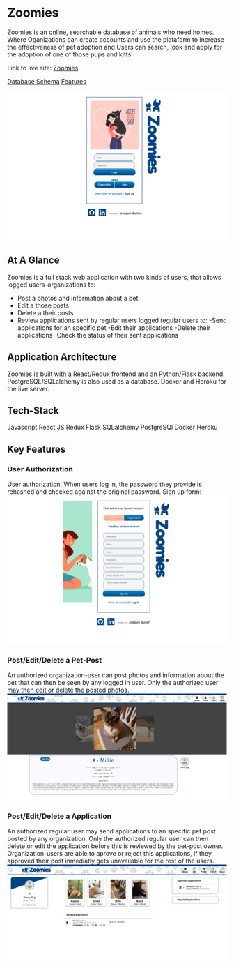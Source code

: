 # Zoomies

Zoomies is an online, searchable database of animals who need homes. Where Oganizations can create accounts and use the plataform to increase the effectiveness of pet adoption and Users can search, look and apply for the adoption of one of those pups and kitts!

Link to live site: [Zoomies](https://aa-zoomies.herokuapp.com/)

[Database Schema](https://github.com/jaguitart/zoomies/wiki/Database-Schema)
[Features](https://github.com/jaguitart/zoomies/wiki/Features)


![ZoomiesLogin](https://github.com/jaguitart/zoomies/blob/main/react-app/public/readme-img/login.png?raw=true)

## At A Glance
Zoomies is a full stack web application with two kinds of users, that allows 
logged users-organizations to:
 - Post a photos and information about a pet
 - Edit a those posts
 - Delete a their posts
 - Review applications sent by regular users
 logged regular users to:
 -Send applications for an specific pet
 -Edit their applications
 -Delete their applications
 -Check the status of their sent applications
 

## Application Architecture
Zoomies is built with a React/Redux frontend and an Python/Flask backend. PostgreSQL/SQLalchemy is also used as a database. Docker and Heroku for the live server.

## Tech-Stack
Javascript
React JS
Redux
Flask
SQLalchemy
PostgreSQl
Docker
Heroku


## Key Features
### User Authorization
User authorization. When users log in, the password they provide is rehashed and checked against the original password.
Sign up form:
![Splash Page](https://github.com/jaguitart/zoomies/blob/main/react-app/public/readme-img/singup.png?raw=true)

### Post/Edit/Delete a Pet-Post
An authorized organization-user can post photos and information about the pet that can then be seen by any logged in user. Only the authorized user may then edit or delete the posted photos.
![Create a Pet-Post](https://github.com/jaguitart/zoomies/blob/main/react-app/public/readme-img/pet-post.png?raw=true)

### Post/Edit/Delete a Application
An authorized regular user may send applications to an specific pet post posted by any organization. Only the authorized regular user can then delete or edit the application before this is reviewed by the pet-post owner. Organization-users are able to aprove or reject this applications, if they approved their post inmediatly gets unavailable for the rest of the users.
![Create an Application](https://github.com/jaguitart/zoomies/blob/main/react-app/public/readme-img/applications.png?raw=true)
